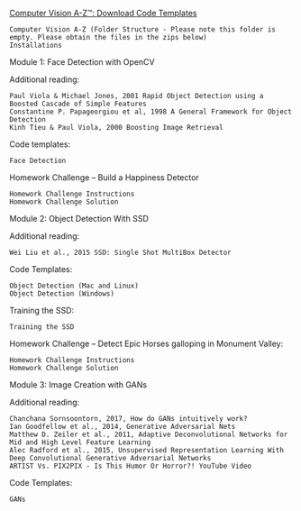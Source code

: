 [Computer Vision A-Z™: Download Code Templates](https://www.tfcertification.com/pages/computer-vision)


    Computer Vision A-Z (Folder Structure - Please note this folder is empty. Please obtain the files in the zips below)
    Installations

Module 1: Face Detection with OpenCV

Additional reading:

    Paul Viola & Michael Jones, 2001 Rapid Object Detection using a Boosted Cascade of Simple Features
    Constantine P. Papageorgiou et al, 1998 A General Framework for Object Detection
    Kinh Tieu & Paul Viola, 2000 Boosting Image Retrieval

Code templates:

    Face Detection

Homework Challenge – Build a Happiness Detector

    Homework Challenge Instructions
    Homework Challenge Solution

Module 2: Object Detection With SSD

Additional reading:

    Wei Liu et al., 2015 SSD: Single Shot MultiBox Detector

Code Templates:

    Object Detection (Mac and Linux)
    Object Detection (Windows)

Training the SSD:

    Training the SSD

Homework Challenge – Detect Epic Horses galloping in Monument Valley:

    Homework Challenge Instructions
    Homework Challenge Solution

Module 3: Image Creation with GANs

Additional reading:

    Chanchana Sornsoontorn, 2017, How do GANs intuitively work?
    Ian Goodfellow et al., 2014, Generative Adversarial Nets
    Matthew D. Zeiler et al., 2011, Adaptive Deconvolutional Networks for Mid and High Level Feature Learning
    Alec Radford et al., 2015, Unsupervised Representation Learning With Deep Convolutional Generative Adversarial Networks
    ARTIST Vs. PIX2PIX - Is This Humor Or Horror?! YouTube Video

Code Templates:

    GANs
